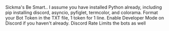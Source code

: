 Sickma's Be Smart.. I assume you have installed Python already, including pip installing discord, asyncio, pyfiglet, termcolor, and colorama. Format your Bot Token in the TXT file, 1 token for 1 line. Enable Developer Mode on Discord if you haven't already. Discord Rate Limits the bots as well
